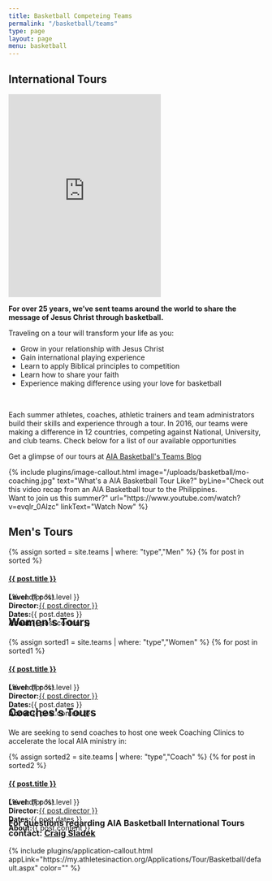```yaml
---
title: Basketball Competeing Teams
permalink: "/basketball/teams"
type: page
layout: page
menu: basketball
---
```

<div class="row">
<div class="span-12 cell"><div class="container">
<h2 class="title text mb30">International <span class="light first-color">Tours</span></h2>
<iframe style="position: relative; top: 0; left: 0; height:400px;" class="col-sm-12 pull-right" src="https://flickrembed.com/cms_embed.php?source=flickr&layout=responsive&input=www.flickr.com/photos/aiateams/sets/72157701504176661&sort=0&by=album&theme=default&scale=fill&speed=3000&limit=10&skin=default&autoplay=true" scrolling="no" frameborder="0" allowFullScreen="true" webkitallowfullscreen="true" mozallowfullscreen="true"><p>Trading in <a rel="nofollow" href="http://www.sellcompare.co.uk">old iphones</a> here</p><small>Powered by <a href="https://flickrembed.com">flickr embed</a>.</small></iframe><script type="text/javascript">function showpics(){var a=$("#box").val();$.getJSON("http://api.flickr.com/services/feeds/photos_public.gne?tags="+a+"&tagmode=any&format=json&jsoncallback=?",function(a){$("#images").hide().html(a).fadeIn("fast"),$.each(a.items,function(a,e){$("<img/>").attr("src",e.media.m).appendTo("#images")})})}</script>

<b>For over 25 years, we’ve sent teams around the world to share the message of Jesus Christ through basketball.</b>

<p>Traveling on a tour will transform your life as you:</p>

<ul class="list-style list-disc">
<li>Grow in your relationship with Jesus Christ</li>
<li>Gain international playing experience</li>
<li>Learn to apply Biblical principles to competition</li>
<li>Learn how to share your faith</li>
<li>Experience making difference using your love for basketball</li>
</ul>
<br />
<p>Each summer athletes, coaches, athletic trainers and team administrators build their skills and experience through a tour. In 2016, our teams were making a difference in 12 countries, competing against National, University, and club teams. Check below for a list of our available opportunities</p>

<p>Get a glimpse of our tours at <a href="http://teamblogs.athletesinaction.org/section/global-sports/basketball">AIA Basketball's Teams Blog</a></p>
</div>
</div></div>
{% include plugins/image-callout.html image="/uploads/basketball/mo-coaching.jpg" text="What's a AIA Basketball Tour Like?" byLine="Check out this video recap from an AIA Basketball tour to the Philippines. <br />Want to join us this summer?" url="https://www.youtube.com/watch?v=evqlr_0AIzc" linkText="Watch Now" %}

<div class="row mt20">
<div class="span-12 cell"><div class="container">
<div class="col-md-4">
    <h2>Men's Tours</h2>
    <div class="panel-group" id="accordion" role="tablist" aria-multiselectable="true">
        {% assign sorted = site.teams | where: "type","Men" %}
        {% for post in sorted %}
            <div class="panel panel-default">
                <div class="panel-heading" role="tab" id="c1ph{{forloop.index}}">
                    <h4 class="panel-title"><a data-toggle="collapse" data-parent="#accordion" href="#c1pb{{forloop.index}}" aria-expanded="false" aria-controls="c1pb{{forloop.index}}" class="collapsed"> {{ post.title }} <span class="panel-icon"></span> </a></h4>
                </div>
                <div id="c1pb{{forloop.index}}" class="panel-collapse collapse" role="tabpanel" aria-labelledby="c1ph{{forloop.index}}" aria-expanded="false" style="height: 0px;">
                    <div class="panel-body">
                        <strong>Level:</strong> {{ post.level }}<br>
                        <strong>Director:</strong><a href="mailto:{{ post.director_email }}" target="_blank">{{ post.director }}</a> <br> 
                        <strong>Dates:</strong>{{ post.dates }} <br>
                        <strong>About:</strong>{{ post.content }}
                    </div>
                </div>
            </div>
        {% endfor %}
    </div>
</div>
<div class="col-md-4">
    <h2>Women's Tours</h2>
    <div class="panel-group" id="accordion" role="tablist" aria-multiselectable="true">
        {% assign sorted1 = site.teams | where: "type","Women" %}
        {% for post in sorted1 %}
            <div class="panel panel-default">
                <div class="panel-heading" role="tab" id="c2ph{{forloop.index}}">
                    <h4 class="panel-title"><a data-toggle="collapse" data-parent="#accordion" href="#c2pb{{forloop.index}}" aria-expanded="false" aria-controls="c2pb{{forloop.index}}" class="collapsed"> {{ post.title }} <span class="panel-icon"></span> </a></h4>
                </div>
                <div id="c2pb{{forloop.index}}" class="panel-collapse collapse" role="tabpanel" aria-labelledby="c2ph{{forloop.index}}" aria-expanded="false" style="height: 0px;">
                    <div class="panel-body">
                        <strong>Level:</strong> {{ post.level }}<br>
                        <strong>Director:</strong><a href="mailto:{{ post.director_email }}" target="_blank">{{ post.director }}</a> <br> 
                        <strong>Dates:</strong>{{ post.dates }} <br>
                        <strong>About:</strong>{{ post.content }}
                    </div>
                </div>
            </div>
        {% endfor %}
    </div>
</div>
<div class="col-md-4">
    <h2>Coaches's Tours</h2>
    <p>We are seeking to send coaches to host one week Coaching Clinics to accelerate the local AIA ministry in:</p>
    <div class="panel-group" id="accordion" role="tablist" aria-multiselectable="true">
        {% assign sorted2 = site.teams | where: "type","Coach" %}
        {% for post in sorted2 %}
            <div class="panel panel-default">
                <div class="panel-heading" role="tab" id="c3ph{{forloop.index}}">
                    <h4 class="panel-title"><a data-toggle="collapse" data-parent="#accordion" href="#c3pb{{forloop.index}}" aria-expanded="false" aria-controls="c3pb{{forloop.index}}" class="collapsed"> {{ post.title }} <span class="panel-icon"></span> </a></h4>
                </div>
                <div id="c3pb{{forloop.index}}" class="panel-collapse collapse" role="tabpanel" aria-labelledby="c3ph{{forloop.index}}" aria-expanded="false" style="height: 0px;">
                    <div class="panel-body">
                        <strong>Level:</strong> {{ post.level }}<br>
                        <strong>Director:</strong><a href="mailto:{{ post.director_email }}" target="_blank">{{ post.director }}</a> <br> 
                        <strong>Dates:</strong>{{ post.dates }} <br>
                        <strong>About:</strong>{{ post.content }}
                    </div>
                </div>
            </div>
        {% endfor %}
    </div>
</div>
</div>
</div></div>
<div class="row">
<div class="span-12 cell"><div class="container text-center">
<h3> For questions regarding AIA Basketball International Tours contact: <a href="mailto:Craig.Sladek@athletesinaction.org">Craig Sladek</a></h3>
</div></div>
{% include plugins/application-callout.html appLink="https://my.athletesinaction.org/Applications/Tour/Basketball/default.aspx" color="" %}